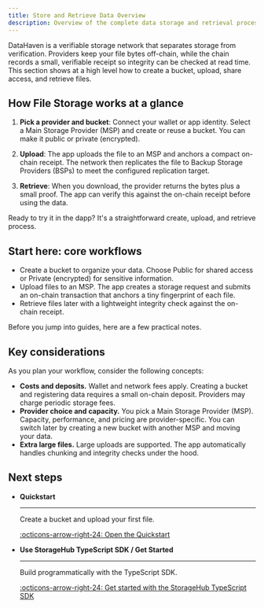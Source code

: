 ```yaml
---
title: Store and Retrieve Data Overview
description: Overview of the complete data storage and retrieval process in DataHaven, from bucket creation to verification and file access.
---
```


DataHaven is a verifiable storage network that separates storage from verification. Providers keep your file bytes off-chain, while the chain records a small, verifiable receipt so integrity can be checked at read time. This section shows at a high level how to create a bucket, upload, share access, and retrieve files.

## How File Storage works at a glance

1. **Pick a provider and bucket**: Connect your wallet or app identity. Select a Main Storage Provider (MSP) and create or reuse a bucket. You can make it public or private (encrypted).

2. **Upload**: The app uploads the file to an MSP and anchors a compact on-chain receipt. The network then replicates the file to Backup Storage Providers (BSPs) to meet the configured replication target.

3. **Retrieve**: When you download, the provider returns the bytes plus a small proof. The app can verify this against the on-chain receipt before using the data.

Ready to try it in the dapp? It's a straightforward create, upload, and retrieve process.

## Start here: core workflows

- Create a bucket to organize your data. Choose Public for shared access or Private (encrypted) for sensitive information.
- Upload files to an MSP. The app creates a storage request and submits an on-chain transaction that anchors a tiny fingerprint of each file.
- Retrieve files later with a lightweight integrity check against the on-chain receipt.

Before you jump into guides, here are a few practical notes.

## Key considerations

As you plan your workflow, consider the following concepts:

- **Costs and deposits.** Wallet and network fees apply. Creating a bucket and registering data requires a small on-chain deposit. Providers may charge periodic storage fees.
- **Provider choice and capacity.** You pick a Main Storage Provider (MSP). Capacity, performance, and pricing are provider-specific. You can switch later by creating a new bucket with another MSP and moving your data.
- **Extra large files.** Large uploads are supported. The app automatically handles chunking and integrity checks under the hood.

## Next steps

<div class="grid cards" markdown>

-   __Quickstart__

    ---

    Create a bucket and upload your first file.

    [:octicons-arrow-right-24: Open the Quickstart](/store-and-retrieve-data/quickstart)

-   __Use StorageHub TypeScript SDK / Get Started__

    ---

    Build programmatically with the TypeScript SDK.

    [:octicons-arrow-right-24: Get started with the StorageHub TypeScript SDK](/store-and-retrieve-data/use-storagehub-sdk/get-started)

</div>
